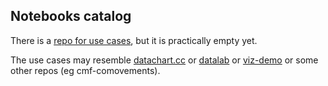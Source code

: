 ## Notebooks catalog

There is a [repo for use cases](https://github.com/mini-kep/user-charts), but it is practically empty yet.


The use cases may resemble [datachart.cc](http://datachart.cc/)
or [datalab](https://github.com/epogrebnyak/data-lab)
or [viz-demo](https://github.com/epogrebnyak/viz_demo) or some other repos (eg cmf-comovements). 



